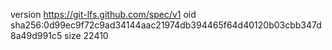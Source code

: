 version https://git-lfs.github.com/spec/v1
oid sha256:0d99ec9f72c9ad34144aac21974db394465f64d40120b03cbb347d8a49d991c5
size 22410
